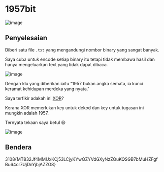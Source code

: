 # 1957bit
![image](https://github.com/6D756E6972/3108CTF/assets/129729880/c3c9cded-a25b-484b-92a6-dafd684ce789)

## Penyelesaian
Diberi satu file `.txt` yang mengandungi nombor binary yang sangat banyak.

Saya cuba untuk encode setiap binary itu tetapi tidak membawa hasil dan hanya mengeluarkan text yang tidak dapat dibaca.

![image](https://github.com/6D756E6972/3108CTF/assets/129729880/d3a96d19-4ca0-446b-ad1b-0c13f45396f8)

Dengan klu yang diberikan iaitu "1957 bukan angka semata, ia kunci keramat kehidupan merdeka yang nyata."

Saya terfikir adakah ini [XOR](https://en.wikipedia.org/wiki/XOR_cipher)?

Kerana XOR memerlukan key untuk dekod dan key untuk tugasan ini mungkin adalah 1957.

Ternyata tekaan saya betul 😆

![image](https://github.com/6D756E6972/3108CTF/assets/129729880/6a559020-7db4-405b-8f70-ed10d33f2402)

## Bendera
3108{MT832Jf4MMUxKCj53LCjyKYwQZYVdGXyNzZQuKQSGB7bMuHZFgfBu64cr7UjDnYjbjAZZG8}
